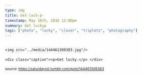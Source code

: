 ```yaml
---
type: img
title: Get-luck-p-
timestamp: May 16th, 2016 12:00pm
summary: Get luckyp 
tags: ["photo", "lucky", "clover", "triplets", "photography"]
---
```


                
                
                
                                                                                        <img src="../media/144461309383.jpg"/>
                                                                                          <div class="caption"><p>Get lucky.</p> </div>
                                    
                
                
                
                
                                
<small>source: https://saturdayxiii.tumblr.com/post/144461309383</small>